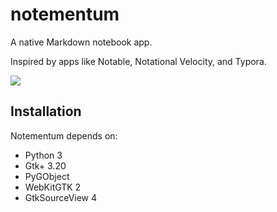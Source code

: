 # notementum

A native Markdown notebook app.

Inspired by apps like Notable, Notational Velocity, and Typora.

![](https://user-images.githubusercontent.com/1174413/63646396-77c7fa80-c701-11e9-94a8-dc9cb494d5f4.png)

## Installation

Notementum depends on:

  - Python 3
  - Gtk+ 3.20
  - PyGObject
  - WebKitGTK 2
  - GtkSourceView 4
